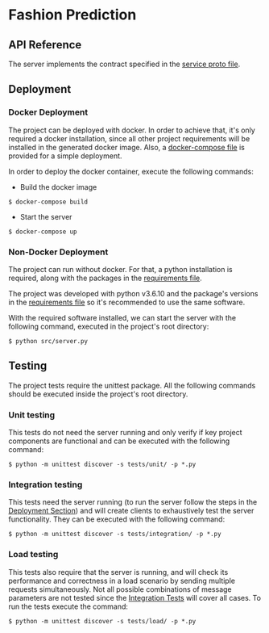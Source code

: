 # Fashion Prediction

## API Reference

The server implements the contract specified in the [service proto file](src/contract/service.proto).

## Deployment

### Docker Deployment

The project can be deployed with docker. In order to achieve that, it's only required a docker installation, since all other project requirements will be installed in the generated docker image. Also, a [docker-compose file](docker-compose.yml) is provided for a simple deployment. 

In order to deploy the docker container, execute the following commands:

 * Build the docker image

```
$ docker-compose build
```

 * Start the server

```
$ docker-compose up
```

### Non-Docker Deployment

The project can run without docker. For that, a python installation is required, along with the packages in the [requirements file](requirements.txt).

The project was developed with python v3.6.10 and the package's versions in the [requirements file](requirements.txt) so it's recommended to use the same software.

With the required software installed, we can start the server with the following command, executed in the project's root directory:

```
$ python src/server.py
```

## Testing

The project tests require the unittest package. All the following commands should be executed inside the project's root directory.

### Unit testing

This tests do not need the server running and only verify if key project components are functional and can be executed with the following command:

```
$ python -m unittest discover -s tests/unit/ -p *.py
```

### Integration testing

This tests need the server running (to run the server follow the steps in the [Deployment Section](#deployment)) and will create clients to exhaustively test the server functionality.
They can be executed with the following command:

```
$ python -m unittest discover -s tests/integration/ -p *.py
```

### Load testing

This tests also require that the server is running, and will check its performance and correctness in a load scenario by sending multiple requests simultaneously. 
Not all possible combinations of message parameters are not tested since the [Integration Tests](#integration-tests) will cover all cases.
To run the tests execute the command:

```
$ python -m unittest discover -s tests/load/ -p *.py
```

